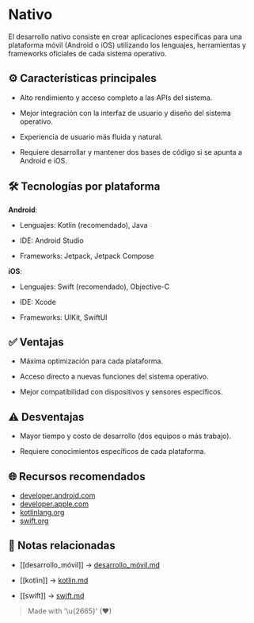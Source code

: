 # Nativo

El desarrollo nativo consiste en crear aplicaciones específicas para una plataforma móvil (Android o iOS) utilizando los lenguajes, herramientas y frameworks oficiales de cada sistema operativo.


## ⚙️ Características principales

- Alto rendimiento y acceso completo a las APIs del sistema.  

- Mejor integración con la interfaz de usuario y diseño del sistema operativo.  

- Experiencia de usuario más fluida y natural.  

- Requiere desarrollar y mantener dos bases de código si se apunta a Android e iOS.  


## 🛠️ Tecnologías por plataforma

**Android**:  
- Lenguajes: Kotlin (recomendado), Java
    
- IDE: Android Studio  
- Frameworks: Jetpack, Jetpack Compose  

**iOS**:  
- Lenguajes: Swift (recomendado), Objective-C 
 
- IDE: Xcode  
- Frameworks: UIKit, SwiftUI  


## ✅ Ventajas

- Máxima optimización para cada plataforma.  

- Acceso directo a nuevas funciones del sistema operativo.  

- Mejor compatibilidad con dispositivos y sensores específicos.  


## ⚠️ Desventajas

- Mayor tiempo y costo de desarrollo (dos equipos o más trabajo).  

- Requiere conocimientos específicos de cada plataforma.  


## 🌐 Recursos recomendados

- [developer.android.com](https://developer.android.com/)  
- [developer.apple.com](https://developer.apple.com/)  
- [kotlinlang.org](https://kotlinlang.org/)  
- [swift.org](https://swift.org/)  


## 🔗 Notas relacionadas

- [[desarrollo_móvil]] → [desarrollo_móvil.md](desarrollo_móvil.md) 

- [[kotlin]] → [kotlin.md](kotlin.md)   
- [[swift]] → [swift.md](swift.md)  

> Made with '\u{2665}' (♥)
